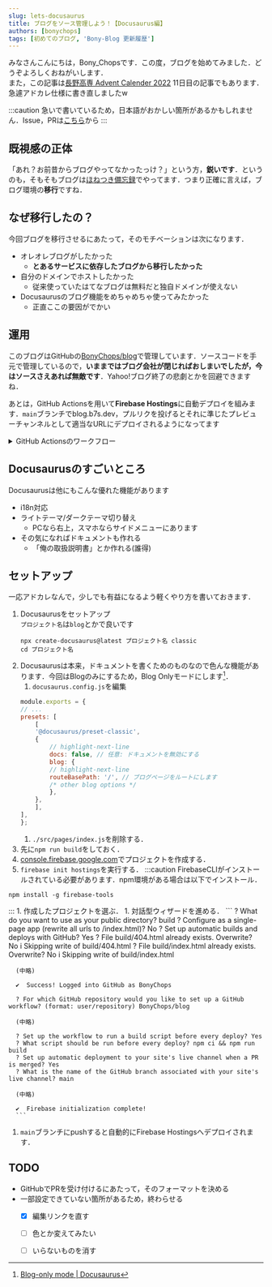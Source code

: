 ```yaml
---
slug: lets-docusaurus
title: ブログをソース管理しよう！【Docusaurus編】
authors: [bonychops]
tags: [初めてのブログ, 'Bony-Blog 更新履歴']
---
```


みなさんこんにちは，Bony_Chopsです．この度，ブログを始めてみました．どうぞよろしくおねがいします．  
また，この記事は[長野高専 Advent Calender 2022](https://qiita.com/advent-calendar/2022/nnct) 11日目の記事でもあります．急遽アドカレ仕様に書き直しましたw
<!--truncate-->

:::caution
急いで書いているため，日本語がおかしい箇所があるかもしれません．Issue，PRは[こちら](https://github.com/BonyChops/blog)から
:::


## 既視感の正体
「あれ？お前昔からブログやってなかったっけ？」という方，**鋭いです**．というのも，そもそもブログは[ほねつき備忘録](https://bonychops.hatenablog.jp)でやってます．つまり正確に言えば，ブログ環境の**移行**ですね．

## なぜ移行したの？
今回ブログを移行させるにあたって，そのモチベーションは次になります．
- オレオレブログがしたかった
    - **とあるサービスに依存したブログから移行したかった**
- 自分のドメインでホストしたかった
    - 従来使っていたはてなブログは無料だと独自ドメインが使えない
- Docusaurusのブログ機能をめちゃめちゃ使ってみたかった
    - 正直ここの要因がでかい

## 運用
このブログはGitHubの[BonyChops/blog](https://github.com/BonyChops/blog)で管理しています．ソースコードを手元で管理しているので，**いままではブログ会社が閉じればおしまいでしたが，今はソースさえあれば無敵です**．Yahoo!ブログ終了の悲劇とかを回避できますね．

あとは，GitHub Actionsを用いて**Firebase Hostings**に自動デプロイを組みます．`main`ブランチでblog.b7s.dev，プルリクを投げるとそれに準じたプレビューチャンネルとして適当なURLにデプロイされるようになってます

<details>
<summary>GitHub Actionsのワークフロー</summary>

`firebase init hostings`で自動生成されたワークフローですが，参考程度にどうぞ．

```yml title=firebase-hosting-merge.yml
# This file was auto-generated by the Firebase CLI
# https://github.com/firebase/firebase-tools

name: Deploy to Firebase Hosting on merge
'on':
  push:
    branches:
      - main
jobs:
  build_and_deploy:
    runs-on: ubuntu-latest
    steps:
      - uses: actions/checkout@v2
      - run: npm ci && npm run build
      - uses: FirebaseExtended/action-hosting-deploy@v0
        with:
          repoToken: '${{ secrets.GITHUB_TOKEN }}'
          firebaseServiceAccount: '${{ secrets.FIREBASE_SERVICE_ACCOUNT_BLOG_B2D8F }}'
          channelId: live
          projectId: blog-b2d8f
```

```yml title=firebase-hosting-pull-request.yml
# This file was auto-generated by the Firebase CLI
# https://github.com/firebase/firebase-tools

name: Deploy to Firebase Hosting on PR
'on': pull_request
jobs:
  build_and_preview:
    if: '${{ github.event.pull_request.head.repo.full_name == github.repository }}'
    runs-on: ubuntu-latest
    steps:
      - uses: actions/checkout@v2
      - run: npm ci && npm run build
      - uses: FirebaseExtended/action-hosting-deploy@v0
        with:
          repoToken: '${{ secrets.GITHUB_TOKEN }}'
          firebaseServiceAccount: '${{ secrets.FIREBASE_SERVICE_ACCOUNT_BLOG_B2D8F }}'
          projectId: blog-b2d8f

```
</details>

## Docusaurusのすごいところ
Docusaurusは他にもこんな優れた機能があります
- i18n対応
- ライトテーマ/ダークテーマ切り替え
  - PCなら右上，スマホならサイドメニューにあります
- その気になればドキュメントも作れる
  - 「俺の取扱説明書」とか作れる(誰得)

## セットアップ
一応アドカレなんで，少しでも有益になるよう軽くやり方を書いておきます．
 
1. Docusaurusをセットアップ  
    `プロジェクト名`は`blog`とかで良いです
    ```
    npx create-docusaurus@latest プロジェクト名 classic
    cd プロジェクト名
    ```
1. Docusaurusは本来，ドキュメントを書くためのものなので色んな機能があります．今回はBlogのみにするため，Blog Onlyモードにします[^1]．
    1. `docusaurus.config.js`を編集
    ```js title="docusaurus.config.js"
    module.exports = {
    // ...
    presets: [
        [
        '@docusaurus/preset-classic',
        {
            // highlight-next-line
            docs: false, // 任意: ドキュメントを無効にする
            blog: {
            // highlight-next-line
            routeBasePath: '/', // ブログページをルートにします
            /* other blog options */
            },
        },
        ],
    ],
    };
    ```
    1. `./src/pages/index.js`を削除する．
1. 先に`npm run build`をしておく．
1. [console.firebase.google.com](https://console.firebase.google.com)でプロジェクトを作成する．
1. `firebase init hostings`を実行する．
  :::caution
  FirebaseCLIがインストールされている必要があります．npm環境がある場合は以下でインストール．
  ```
  npm install -g firebase-tools
  ```
  :::
    1. 作成したプロジェクトを選ぶ．
    1. 対話型ウィザードを進める．
      ```
      ? What do you want to use as your public directory? build
      ? Configure as a single-page app (rewrite all urls to /index.html)? No
      ? Set up automatic builds and deploys with GitHub? Yes
      ? File build/404.html already exists. Overwrite? No
      i  Skipping write of build/404.html
      ? File build/index.html already exists. Overwrite? No
      i  Skipping write of build/index.html

      (中略)

      ✔  Success! Logged into GitHub as BonyChops

      ? For which GitHub repository would you like to set up a GitHub workflow? (format: user/repository) BonyChops/blog

      (中略)

      ? Set up the workflow to run a build script before every deploy? Yes
      ? What script should be run before every deploy? npm ci && npm run build
      ? Set up automatic deployment to your site's live channel when a PR is merged? Yes
      ? What is the name of the GitHub branch associated with your site's live channel? main

      (中略)

      ✔  Firebase initialization complete!
      ```
1. `main`ブランチにpushすると自動的にFirebase Hostingsへデプロイされます．

## TODO
- GitHubでPRを受け付けるにあたって，そのフォーマットを決める
- 一部設定できていない箇所があるため，終わらせる
  - [x] 編集リンクを直す
  - [ ] 色とか変えてみたい
  - [ ] いらないものを消す


[^1]: [Blog-only mode | Docusaurus](https://docusaurus.io/docs/next/blog#blog-only-mode)